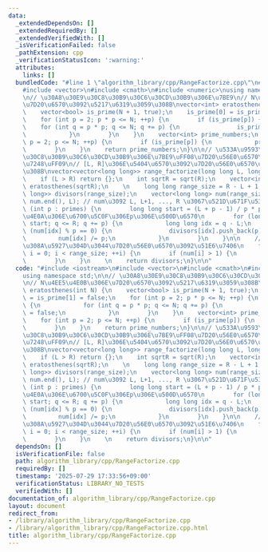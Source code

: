 ```yaml
---
data:
  _extendedDependsOn: []
  _extendedRequiredBy: []
  _extendedVerifiedWith: []
  _isVerificationFailed: false
  _pathExtension: cpp
  _verificationStatusIcon: ':warning:'
  attributes:
    links: []
  bundledCode: "#line 1 \"algorithm_library/cpp/RangeFactorize.cpp\"\n#include <iostream>\n\
    #include <vector>\n#include <cmath>\n#include <numeric>\nusing namespace std;\n\
    \n// \u30A8\u30E9\u30C8\u30B9\u30C6\u30CD\u30B9\u306E\u7BE9\n// N\u4EE5\u4E0B\u306E\
    \u7D20\u6570\u3092\u5217\u6319\u3059\u308B\nvector<int> eratosthenes(int N) {\n\
    \    vector<bool> is_prime(N + 1, true);\n    is_prime[0] = is_prime[1] = false;\n\
    \    for (int p = 2; p * p <= N; ++p) {\n        if (is_prime[p]) {\n        \
    \    for (int q = p * p; q <= N; q += p) {\n                is_prime[q] = false;\n\
    \            }\n        }\n    }\n    vector<int> prime_numbers;\n    for (int\
    \ p = 2; p <= N; ++p) {\n        if (is_prime[p]) {\n            prime_numbers.push_back(p);\n\
    \        }\n    }\n    return prime_numbers;\n}\n\n// \u533A\u9593\u30A8\u30E9\
    \u30C8\u30B9\u30C6\u30CD\u30B9\u306E\u7BE9\uFF08\u7D20\u56E0\u6570\u5206\u89E3\
    \u7248\uFF09\n// [L, R]\u306E\u5404\u6570\u3092\u7D20\u56E0\u6570\u5206\u89E3\u3059\
    \u308B\nvector<vector<long long>> range_factorize(long long L, long long R) {\n\
    \    if (L > R) return {};\n    int sqrtR = sqrt(R);\n    vector<int> primes =\
    \ eratosthenes(sqrtR);\n    \n    long long range_size = R - L + 1;\n    vector<vector<long\
    \ long>> divisors(range_size);\n    vector<long long> num(range_size);\n    iota(num.begin(),\
    \ num.end(), L); // num\u3092 L, L+1, ..., R \u3067\u521D\u671F\u5316\n\n    for\
    \ (int p : primes) {\n        long long start = (L + p - 1) / p * p; // L\u4EE5\
    \u4E0A\u306E\u6700\u5C0F\u306Ep\u306E\u500D\u6570\n        for (long long q =\
    \ start; q <= R; q += p) {\n            long long idx = q - L;\n            while\
    \ (num[idx] % p == 0) {\n                divisors[idx].push_back(p);\n       \
    \         num[idx] /= p;\n            }\n        }\n    }\n\n    // sqrt(R)\u3088\
    \u308A\u5927\u304D\u3044\u7D20\u56E0\u6570\u3092\u51E6\u7406\n    for (long long\
    \ i = 0; i < range_size; ++i) {\n        if (num[i] > 1) {\n            divisors[i].push_back(num[i]);\n\
    \        }\n    }\n    \n    return divisors;\n}\n\n"
  code: "#include <iostream>\n#include <vector>\n#include <cmath>\n#include <numeric>\n\
    using namespace std;\n\n// \u30A8\u30E9\u30C8\u30B9\u30C6\u30CD\u30B9\u306E\u7BE9\
    \n// N\u4EE5\u4E0B\u306E\u7D20\u6570\u3092\u5217\u6319\u3059\u308B\nvector<int>\
    \ eratosthenes(int N) {\n    vector<bool> is_prime(N + 1, true);\n    is_prime[0]\
    \ = is_prime[1] = false;\n    for (int p = 2; p * p <= N; ++p) {\n        if (is_prime[p])\
    \ {\n            for (int q = p * p; q <= N; q += p) {\n                is_prime[q]\
    \ = false;\n            }\n        }\n    }\n    vector<int> prime_numbers;\n\
    \    for (int p = 2; p <= N; ++p) {\n        if (is_prime[p]) {\n            prime_numbers.push_back(p);\n\
    \        }\n    }\n    return prime_numbers;\n}\n\n// \u533A\u9593\u30A8\u30E9\
    \u30C8\u30B9\u30C6\u30CD\u30B9\u306E\u7BE9\uFF08\u7D20\u56E0\u6570\u5206\u89E3\
    \u7248\uFF09\n// [L, R]\u306E\u5404\u6570\u3092\u7D20\u56E0\u6570\u5206\u89E3\u3059\
    \u308B\nvector<vector<long long>> range_factorize(long long L, long long R) {\n\
    \    if (L > R) return {};\n    int sqrtR = sqrt(R);\n    vector<int> primes =\
    \ eratosthenes(sqrtR);\n    \n    long long range_size = R - L + 1;\n    vector<vector<long\
    \ long>> divisors(range_size);\n    vector<long long> num(range_size);\n    iota(num.begin(),\
    \ num.end(), L); // num\u3092 L, L+1, ..., R \u3067\u521D\u671F\u5316\n\n    for\
    \ (int p : primes) {\n        long long start = (L + p - 1) / p * p; // L\u4EE5\
    \u4E0A\u306E\u6700\u5C0F\u306Ep\u306E\u500D\u6570\n        for (long long q =\
    \ start; q <= R; q += p) {\n            long long idx = q - L;\n            while\
    \ (num[idx] % p == 0) {\n                divisors[idx].push_back(p);\n       \
    \         num[idx] /= p;\n            }\n        }\n    }\n\n    // sqrt(R)\u3088\
    \u308A\u5927\u304D\u3044\u7D20\u56E0\u6570\u3092\u51E6\u7406\n    for (long long\
    \ i = 0; i < range_size; ++i) {\n        if (num[i] > 1) {\n            divisors[i].push_back(num[i]);\n\
    \        }\n    }\n    \n    return divisors;\n}\n\n"
  dependsOn: []
  isVerificationFile: false
  path: algorithm_library/cpp/RangeFactorize.cpp
  requiredBy: []
  timestamp: '2025-07-29 17:33:56+09:00'
  verificationStatus: LIBRARY_NO_TESTS
  verifiedWith: []
documentation_of: algorithm_library/cpp/RangeFactorize.cpp
layout: document
redirect_from:
- /library/algorithm_library/cpp/RangeFactorize.cpp
- /library/algorithm_library/cpp/RangeFactorize.cpp.html
title: algorithm_library/cpp/RangeFactorize.cpp
---
```

